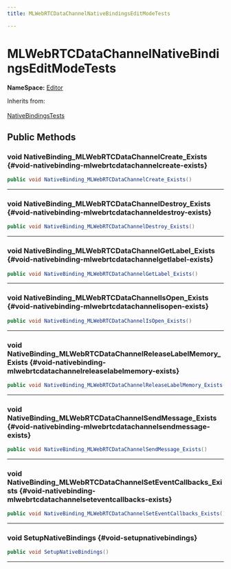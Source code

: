 ```yaml
---
title: MLWebRTCDataChannelNativeBindingsEditModeTests

---
```


# MLWebRTCDataChannelNativeBindingsEditModeTests



**NameSpace:** 
[Editor](/versioned_docs/version-22-Feb-2023/unity-api/api/Tests.Editor/Tests.Editor.md) 





Inherits from: <br></br>[NativeBindingsTests](/versioned_docs/version-22-Feb-2023/unity-api/api/Classes/NativeBindingsTests.md)




## Public Methods

### void NativeBinding_MLWebRTCDataChannelCreate_Exists {#void-nativebinding-mlwebrtcdatachannelcreate-exists}

```csharp
public void NativeBinding_MLWebRTCDataChannelCreate_Exists()
```






-----------

### void NativeBinding_MLWebRTCDataChannelDestroy_Exists {#void-nativebinding-mlwebrtcdatachanneldestroy-exists}

```csharp
public void NativeBinding_MLWebRTCDataChannelDestroy_Exists()
```






-----------

### void NativeBinding_MLWebRTCDataChannelGetLabel_Exists {#void-nativebinding-mlwebrtcdatachannelgetlabel-exists}

```csharp
public void NativeBinding_MLWebRTCDataChannelGetLabel_Exists()
```






-----------

### void NativeBinding_MLWebRTCDataChannelIsOpen_Exists {#void-nativebinding-mlwebrtcdatachannelisopen-exists}

```csharp
public void NativeBinding_MLWebRTCDataChannelIsOpen_Exists()
```






-----------

### void NativeBinding_MLWebRTCDataChannelReleaseLabelMemory_Exists {#void-nativebinding-mlwebrtcdatachannelreleaselabelmemory-exists}

```csharp
public void NativeBinding_MLWebRTCDataChannelReleaseLabelMemory_Exists()
```






-----------

### void NativeBinding_MLWebRTCDataChannelSendMessage_Exists {#void-nativebinding-mlwebrtcdatachannelsendmessage-exists}

```csharp
public void NativeBinding_MLWebRTCDataChannelSendMessage_Exists()
```






-----------

### void NativeBinding_MLWebRTCDataChannelSetEventCallbacks_Exists {#void-nativebinding-mlwebrtcdatachannelseteventcallbacks-exists}

```csharp
public void NativeBinding_MLWebRTCDataChannelSetEventCallbacks_Exists()
```






-----------

### void SetupNativeBindings {#void-setupnativebindings}

```csharp
public void SetupNativeBindings()
```






-----------


